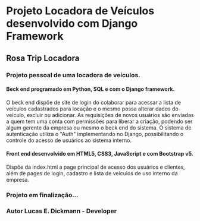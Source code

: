 # Projeto Locadora de Veículos desenvolvido com Django Framework
## Rosa Trip Locadora

### Projeto pessoal de uma locadora de veículos.

#### Beck end programado em Python, SQL e com o Django framework.
O beck end dispõe de site de login do colaborar para acessar a lista de veículos cadastrados para locação e o mesmo possa alterar dados do veículo, excluir ou adicionar.
As requisições de novos usuários são enviadas a quem tem uma conta com permissões para liberar a criação, podendo ser algum gerente da empresa ou mesmo o beck end do sistema.
O sistema de autenticação utiliza o "Auth" implementando no Django, possibilitando o controle do acesso de usuários ao sistema interno.

#### Front end desenvolvido em HTML5, CSS3, JavaScript e com Bootstrap v5.
Dispõe da index.html a page principal de acesso dos usuários e clientes, além de pages de login, cadastro e lista de veículos de uso interno da empresa.

### Projeto em finalização...
### Autor Lucas E. Dickmann - Developer
